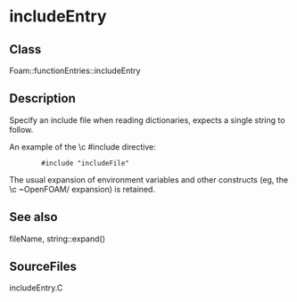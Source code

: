 # includeEntry 
## Class
Foam::functionEntries::includeEntry

## Description
Specify an include file when reading dictionaries, expects a
single string to follow.

An example of the \c \#include directive:
```
        #include "includeFile"
```

The usual expansion of environment variables and other constructs
(eg, the \c ~OpenFOAM/ expansion) is retained.

## See also
fileName, string::expand()

## SourceFiles
includeEntry.C

